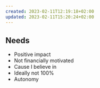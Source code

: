 ```yaml
---
created: 2023-02-11T12:19:18+02:00
updated: 2023-02-11T15:20:24+02:00
---
```

## Needs

- Positive impact
- Not financially motivated
- Cause I believe in
- Ideally not 100%
- Autonomy
